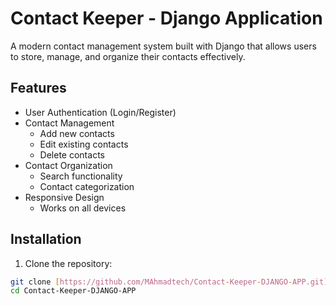 # Contact Keeper - Django Application

A modern contact management system built with Django that allows users to store, manage, and organize their contacts effectively.

## Features

- User Authentication (Login/Register)
- Contact Management
  - Add new contacts
  - Edit existing contacts
  - Delete contacts
- Contact Organization
  - Search functionality
  - Contact categorization
- Responsive Design
  - Works on all devices

## Installation

1. Clone the repository:
```bash
git clone [https://github.com/MAhmadtech/Contact-Keeper-DJANGO-APP.git](https://github.com/MAhmadtech/Contact-Keeper-DJANGO-APP.git)
cd Contact-Keeper-DJANGO-APP
